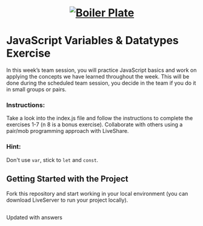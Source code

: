 <h1 align="center">
  <a href="">
    <img src="src/assets/week1.svg" alt="Boiler Plate">
  </a>
</h1>

# JavaScript Variables & Datatypes Exercise

In this week’s team session, you will practice JavaScript basics and work on applying the concepts we have learned throughout the week. This will be done during the scheduled team session, you decide in the team if you do it in small groups or pairs.

### Instructions:

Take a look into the index.js file and follow the instructions to complete the exercises 1-7 (n 8 is a bonus exercise). Collaborate with others using a pair/mob programming approach with LiveShare.

### Hint:

Don't use `var`, stick to `let` and `const`.

## Getting Started with the Project

Fork this repository and start working in your local environment (you can download LiveServer to run your project locally).

##

Updated with answers
